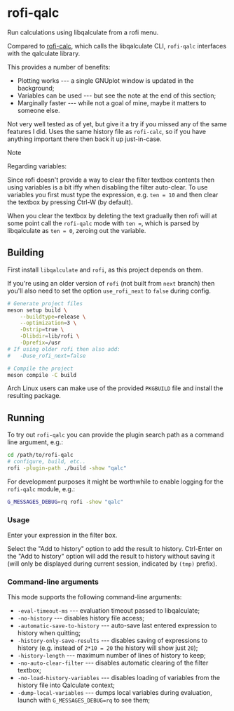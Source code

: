 # rofi-qalc

Run calculations using libqalculate from a rofi menu.

Compared to [rofi-calc](https://github.com/svenstaro/rofi-calc), which
calls the libqalculate CLI, `rofi-qalc` interfaces with the qalculate
library.

This provides a number of benefits:

* Plotting works --- a single GNUplot window is updated in the background;
* Variables can be used --- but see the note at the end of this section;
* Marginally faster --- while not a goal of mine, maybe it matters to someone else.

Not very well tested as of yet, but give it a try if you missed any of the same
features I did.
Uses the same history file as `rofi-calc`, so if you have anything important there 
then back it up just-in-case.

> [!NOTE]
> Regarding variables:
>
> Since rofi doesn't provide a way to clear the filter textbox
> contents then using variables is a bit iffy when disabling the filter auto-clear.
> To use variables you first must type the expression, e.g. `ten = 10` and then
> clear the textbox by pressing Ctrl-W (by default).
>
> When you clear the textbox by deleting the text gradually then rofi will at some
> point call the `rofi-qalc` mode with `ten =`, which is parsed by libqalculate as
> `ten = 0`, zeroing out the variable.

## Building

First install `libqalculate` and `rofi`, as this project depends on them.

If you're using an older version of `rofi` (not built from `next` branch) then you'll also
need to set the option `use_rofi_next` to `false` during config.

```sh
# Generate project files
meson setup build \
    --buildtype=release \
    --optimization=3 \
    -Dstrip=true \
    -Dlibdir=lib/rofi \
    -Dprefix=/usr
# If using older rofi then also add:
#   -Duse_rofi_next=false

# Compile the project
meson compile -C build
```

Arch Linux users can make use of the provided `PKGBUILD` file and 
install the resulting package.

## Running

To try out `rofi-qalc` you can provide the plugin search path as a 
command line argument, e.g.:
```sh
cd /path/to/rofi-qalc
# configure, build, etc..
rofi -plugin-path ./build -show "qalc"
```

For development purposes it might be worthwhile to enable logging
for the `rofi-qalc` module, e.g.:
```sh
G_MESSAGES_DEBUG=rq rofi -show "qalc"
```

### Usage

Enter your expression in the filter box.

Select the "Add to history" option to add the result to history.
Ctrl-Enter on the "Add to history" option will add the result to history 
without saving it (will only be displayed during current session, 
indicated by `(tmp)` prefix).

### Command-line arguments

This mode supports the following command-line arguments:

* `-eval-timeout-ms` --- evaluation timeout passed to libqalculate;
* `-no-history` --- disables history file access;
* `-automatic-save-to-history` --- auto-save last entered expression to history when quitting;
* `-history-only-save-results` --- disables saving of expressions to history (e.g. instead of `2*10 = 20` the history will show just `20`);
* `-history-length` --- maximum number of lines of history to keep;
* `-no-auto-clear-filter` --- disables automatic clearing of the filter textbox;
* `-no-load-history-variables` --- disables loading of variables from the history file into Qalculate context;
* `-dump-local-variables` --- dumps local variables during evaluation, launch with `G_MESSAGES_DEBUG=rq` to see them;
